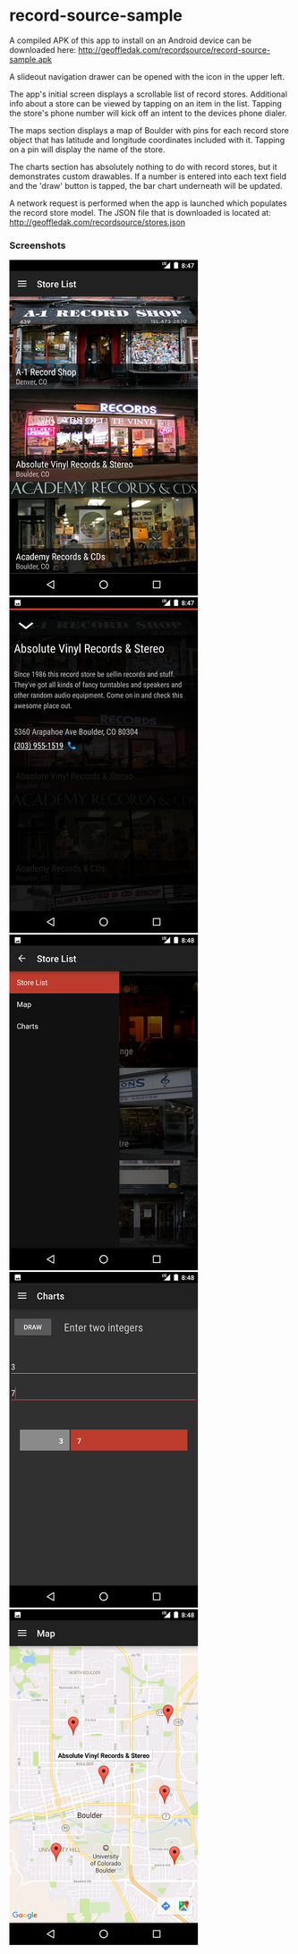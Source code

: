# record-source-sample

A compiled APK of this app to install on an Android device can be downloaded here:
http://geoffledak.com/recordsource/record-source-sample.apk

A slideout navigation drawer can be opened with the icon in the upper left.

The app's initial screen displays a scrollable list of record stores. Additional info about a store can be viewed by tapping on an item in the list. Tapping the store's phone number will kick off an intent to the devices phone dialer.

The maps section displays a map of Boulder with pins for each record store object that has latitude and longitude coordinates included with it. Tapping on a pin will display the name of the store.

The charts section has absolutely nothing to do with record stores, but it demonstrates custom drawables. If a number is entered into each text field and the 'draw' button is tapped, the bar chart underneath will be updated.

A network request is performed when the app is launched which populates the record store model. The JSON file that is downloaded is located at:
http://geoffledak.com/recordsource/stores.json

### Screenshots

![Store List](/screenshots/store-list-s.png "Store List") ![Store Info](/screenshots/store-info-s.png "Store Info")
![Navigation Drawer](/screenshots/navigation-drawer-s.png "Navigation Drawer") ![Charts](/screenshots/charts-s.png "Charts")
![Map](/screenshots/map-s.png "Map")